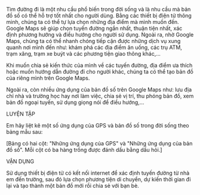 Tìm đường đi là một nhu cầu phổ biến trong đời sống và là nhu cầu mà bản đồ số có thể hỗ trợ tốt nhất cho người dùng. Bằng các thiết bị điện tử thông minh, chúng ta có thể tự lựa chọn những địa điểm mà mình muốn đến. Google Maps sẽ giúp chọn tuyến đường ngắn nhất, thuận tiện nhất, xác định phương hướng và điều hướng cho người sử dụng. Ngoài ra, nhờ Google Maps, chúng ta có thể nhanh chóng tiếp cận được những dịch vụ xung quanh nơi mình đến như: khám phá các địa điểm ăn uống, các trụ ATM, trạm xăng, trạm xe buýt và các phương tiện giao thông khác,...

Khi muốn chia sẻ kiến thức của mình về các tuyến đường, địa điểm ưa thích hoặc muốn hướng dẫn đường đi cho người khác, chúng ta có thể tạo bản đồ của riêng mình trên Google Maps.

Ngoài ra, còn nhiều ứng dụng của bản đồ số trên Google Maps như: lưu địa chỉ nhà và trường học hay nơi làm việc, chia sẻ vị trí, thu phóng bản đồ, xem bản đồ ngoại tuyến, sử dụng giọng nói để điều hướng,...

LUYỆN TẬP

Em hãy liệt kê một số ứng dụng của GPS và bản đồ số trong đời sống theo bảng mẫu sau:

[Bảng có hai cột: "Những ứng dụng của GPS" và "Những ứng dụng của bản đồ số". Mỗi cột có ba hàng trống được đánh dấu bằng dấu hỏi.]

VẬN DỤNG

Sử dụng thiết bị điện tử có kết nối internet để xác định tuyến đường từ nhà em đến trường, sau đó lựa chọn phương tiện di chuyển, dự kiến thời gian đi lại và tạo thành một bản đồ mới rồi chia sẻ với bạn bè.